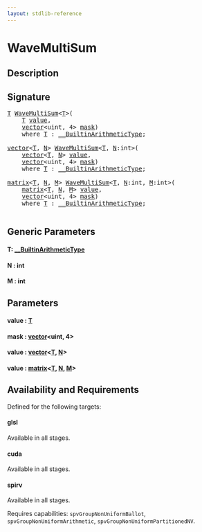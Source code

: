 ```yaml
---
layout: stdlib-reference
---
```


# WaveMultiSum

## Description





## Signature 

<pre>
<a href="wavemultisum-049.html#typeparam-T" class="code_type">T</a> <a href="wavemultisum-049.html">WaveMultiSum</a>&lt;<a href="wavemultisum-049.html#typeparam-T" class="code_type">T</a>&gt;(
    <a href="wavemultisum-049.html#typeparam-T" class="code_type">T</a> <a href="wavemultisum-049.html#decl-value" class="code_param">value</a>,
    <a href="../types/vector/index.html" class="code_type">vector</a>&lt;<span class="code_keyword">uint</span>, 4&gt; <a href="wavemultisum-049.html#decl-mask" class="code_param">mask</a>)
    <span class='code_keyword'>where</span> <a href="wavemultisum-049.html#typeparam-T" class="code_type">T</a> : <a href="../interfaces/0_builtinarithmetictype-029j/index.html" class="code_type">__BuiltinArithmeticType</a>;

<a href="../types/vector/index.html" class="code_type">vector</a>&lt;<a href="wavemultisum-049.html#typeparam-T" class="code_type">T</a>, <a href="wavemultisum-049.html#decl-N" class="code_var">N</a>&gt; <a href="wavemultisum-049.html">WaveMultiSum</a>&lt;<a href="wavemultisum-049.html#typeparam-T" class="code_type">T</a>, <a href="wavemultisum-049.html#decl-N" class="code_var">N</a>:<span class="code_keyword">int</span>&gt;(
    <a href="../types/vector/index.html" class="code_type">vector</a>&lt;<a href="wavemultisum-049.html#typeparam-T" class="code_type">T</a>, <a href="wavemultisum-049.html#decl-N" class="code_var">N</a>&gt; <a href="wavemultisum-049.html#decl-value" class="code_param">value</a>,
    <a href="../types/vector/index.html" class="code_type">vector</a>&lt;<span class="code_keyword">uint</span>, 4&gt; <a href="wavemultisum-049.html#decl-mask" class="code_param">mask</a>)
    <span class='code_keyword'>where</span> <a href="wavemultisum-049.html#typeparam-T" class="code_type">T</a> : <a href="../interfaces/0_builtinarithmetictype-029j/index.html" class="code_type">__BuiltinArithmeticType</a>;

<a href="../types/matrix/index.html" class="code_type">matrix</a>&lt;<a href="wavemultisum-049.html#typeparam-T" class="code_type">T</a>, <a href="wavemultisum-049.html#decl-N" class="code_var">N</a>, <a href="wavemultisum-049.html#decl-M" class="code_var">M</a>&gt; <a href="wavemultisum-049.html">WaveMultiSum</a>&lt;<a href="wavemultisum-049.html#typeparam-T" class="code_type">T</a>, <a href="wavemultisum-049.html#decl-N" class="code_var">N</a>:<span class="code_keyword">int</span>, <a href="wavemultisum-049.html#decl-M" class="code_var">M</a>:<span class="code_keyword">int</span>&gt;(
    <a href="../types/matrix/index.html" class="code_type">matrix</a>&lt;<a href="wavemultisum-049.html#typeparam-T" class="code_type">T</a>, <a href="wavemultisum-049.html#decl-N" class="code_var">N</a>, <a href="wavemultisum-049.html#decl-M" class="code_var">M</a>&gt; <a href="wavemultisum-049.html#decl-value" class="code_param">value</a>,
    <a href="../types/vector/index.html" class="code_type">vector</a>&lt;<span class="code_keyword">uint</span>, 4&gt; <a href="wavemultisum-049.html#decl-mask" class="code_param">mask</a>)
    <span class='code_keyword'>where</span> <a href="wavemultisum-049.html#typeparam-T" class="code_type">T</a> : <a href="../interfaces/0_builtinarithmetictype-029j/index.html" class="code_type">__BuiltinArithmeticType</a>;

</pre>

## Generic Parameters

####  <a id="typeparam-T"></a>T: [\_\_BuiltinArithmeticType](../interfaces/0_builtinarithmetictype-029j/index.html)
####  <a id="decl-N"></a>N  : int
####  <a id="decl-M"></a>M  : int

## Parameters

####  <a id="decl-value"></a>value  : [T](wavemultisum-049.html#typeparam-T)
####  <a id="decl-mask"></a>mask  : [vector](../types/vector/index.html)\<uint, 4\>
####  <a id="decl-value"></a>value  : [vector](../types/vector/index.html)\<[T](../types/vector/index.html#typeparam-T), [N](../types/vector/index.html#decl-N)\>
####  <a id="decl-value"></a>value  : [matrix](../types/matrix/index.html)\<[T](../types/matrix/t-0.html), [N](../types/matrix/index.html#decl-N), [M](../types/matrix/index.html#decl-M)\>

## Availability and Requirements

Defined for the following targets:

#### glsl
Available in all stages.

#### cuda
Available in all stages.

#### spirv
Available in all stages.

Requires capabilities: `spvGroupNonUniformBallot`, `spvGroupNonUniformArithmetic`, `spvGroupNonUniformPartitionedNV`.



